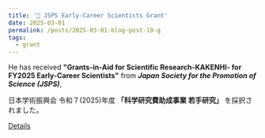 ```yaml
---
title: '🎉 JSPS Early-Career Scientists Grant'
date: 2025-03-01
permalink: /posts/2025-03-01-blog-post-19-g
tags:
  - grant
---
```


He has received  **"Grants-in-Aid for Scientific Research-KAKENHI- for FY2025 Early-Career Scientists"** from ***Japan Society for the Promotion of Science (JSPS)***, 

日本学術振興会 令和７(2025)年度 **「科学研究費助成事業 若手研究」** を採択されました。

[Details](xxx)
